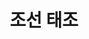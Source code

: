 ---
layout: hubs
key: Q378483
title: 조선 태조
name: 조선 태조
description: 조선의 초대 임금
score: 0.0006672971836906264
degree: 19
---